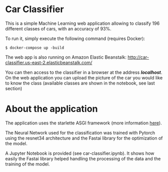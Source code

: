 # Car Classifier

This is a simple Machine Learning web application allowing to classify 196 different classes of cars, with an accuracy of 93%.

To run it, simply execute the following command (requires Docker):
```
$ docker-compose up -build
```

The web app is also running on Amazon Elastic Beanstalk: http://car-classifier.us-east-2.elasticbeanstalk.com/ 

 You can then access to the classifier in a browser at the address ***localhost***. On the web application you can upload the picture of the car you would like to know the class (available classes are shown in the notebook, see last section)
 
 # About the application
 
 The application uses the starlette ASGI framework (more information  [here](https://github.com/encode/starlette)).
 
 The Neural Network used for the classification was trained with Pytorch using the resnet34 architecture and the Fastai library for the optimization of the model.
 
 A Jupyter Notebook is provided (see car-classifier.ipynb). It shows how easily the Fastai library helped handling the processing of the data and the training of the model.

